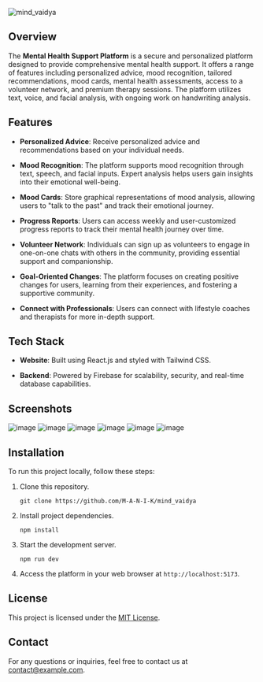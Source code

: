 ![mind_vaidya](https://socialify.git.ci/M-A-N-I-K/mind_vaidya/image?description=1&descriptionEditable=Mind%20Vaidya%3A%20Your%20Personalized%20Mental%20Health%20Companion%2C%20Harnessing%20Mood%20Recognition%20for%20Holistic%20Well-Being&forks=1&name=1&owner=1&pattern=Brick%20Wall&stargazers=1&theme=Dark)

## Overview

The **Mental Health Support Platform** is a secure and personalized platform designed to provide comprehensive mental health support. It offers a range of features including personalized advice, mood recognition, tailored recommendations, mood cards, mental health assessments, access to a volunteer network, and premium therapy sessions. The platform utilizes text, voice, and facial analysis, with ongoing work on handwriting analysis. 

## Features

- **Personalized Advice**: Receive personalized advice and recommendations based on your individual needs.

- **Mood Recognition**: The platform supports mood recognition through text, speech, and facial inputs. Expert analysis helps users gain insights into their emotional well-being.

- **Mood Cards**: Store graphical representations of mood analysis, allowing users to "talk to the past" and track their emotional journey.

- **Progress Reports**: Users can access weekly and user-customized progress reports to track their mental health journey over time.

- **Volunteer Network**: Individuals can sign up as volunteers to engage in one-on-one chats with others in the community, providing essential support and companionship.

- **Goal-Oriented Changes**: The platform focuses on creating positive changes for users, learning from their experiences, and fostering a supportive community.

- **Connect with Professionals**: Users can connect with lifestyle coaches and therapists for more in-depth support.

## Tech Stack

- **Website**: Built using React.js and styled with Tailwind CSS.

- **Backend**: Powered by Firebase for scalability, security, and real-time database capabilities.

## Screenshots
![image](https://github.com/M-A-N-I-K/mind_vaidya/assets/95385759/7b93e0b9-bafe-47ba-8657-78d3168ddb3f)
![image](https://github.com/M-A-N-I-K/mind_vaidya/assets/95385759/c9d9e99b-caf4-401f-b064-e61a158bcab4)
![image](https://github.com/M-A-N-I-K/mind_vaidya/assets/95385759/0776ba13-8057-47e5-a0e7-dd51cd498075)
![image](https://github.com/M-A-N-I-K/mind_vaidya/assets/95385759/a9fb2ab5-168b-44f2-9823-6e689368fb02)
![image](https://github.com/M-A-N-I-K/mind_vaidya/assets/95385759/186c340d-dbe9-4fa9-b889-20ae037b7853)
![image](https://github.com/M-A-N-I-K/mind_vaidya/assets/95385759/1e6fe17e-2c38-4c51-880f-609798c5f60e)


## Installation

To run this project locally, follow these steps:

1. Clone this repository.
   
   ```
   git clone https://github.com/M-A-N-I-K/mind_vaidya
   ```
2. Install project dependencies.
   
   ```
   npm install
   ```

3. Start the development server.
   
   ```
   npm run dev
   ```

4. Access the platform in your web browser at `http://localhost:5173`.


## License

This project is licensed under the [MIT License](LICENSE).

## Contact

For any questions or inquiries, feel free to contact us at [contact@example.com](mailto:manikdhingra0582@gmail.com).

